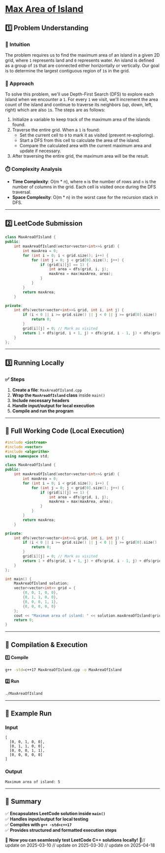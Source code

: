 # **[Max Area of Island](https://leetcode.com/problems/max-area-of-island/description/)**  

## **1️⃣ Problem Understanding**  
### **📌 Intuition**  
The problem requires us to find the maximum area of an island in a given 2D grid, where `1` represents land and `0` represents water. An island is defined as a group of `1`s that are connected either horizontally or vertically. Our goal is to determine the largest contiguous region of `1`s in the grid. 

### **🚀 Approach**  
To solve this problem, we'll use Depth-First Search (DFS) to explore each island when we encounter a `1`. For every `1` we visit, we'll increment the area count of the island and continue to traverse its neighbors (up, down, left, right) which are also `1`s. The steps are as follows:

1. Initialize a variable to keep track of the maximum area of the islands found.
2. Traverse the entire grid. When a `1` is found:
   - Set the current cell to `0` to mark it as visited (prevent re-exploring).
   - Start a DFS from this cell to calculate the area of the island.
   - Compare the calculated area with the current maximum area and update if necessary.
3. After traversing the entire grid, the maximum area will be the result.

### **⏱️ Complexity Analysis**  
- **Time Complexity**: O(m * n), where `m` is the number of rows and `n` is the number of columns in the grid. Each cell is visited once during the DFS traversal.
- **Space Complexity**: O(m * n) in the worst case for the recursion stack in DFS.

---  

## **2️⃣ LeetCode Submission**  
```cpp
class MaxAreaOfIsland {
public:
    int maxAreaOfIsland(vector<vector<int>>& grid) {
        int maxArea = 0;
        for (int i = 0; i < grid.size(); i++) {
            for (int j = 0; j < grid[0].size(); j++) {
                if (grid[i][j] == 1) {
                    int area = dfs(grid, i, j);
                    maxArea = max(maxArea, area);
                }
            }
        }
        return maxArea;
    }

private:
    int dfs(vector<vector<int>>& grid, int i, int j) {
        if (i < 0 || i >= grid.size() || j < 0 || j >= grid[0].size() || grid[i][j] == 0) {
            return 0;
        }
        grid[i][j] = 0; // Mark as visited
        return 1 + dfs(grid, i + 1, j) + dfs(grid, i - 1, j) + dfs(grid, i, j + 1) + dfs(grid, i, j - 1);
    }
};  
```
  
---  

## **3️⃣ Running Locally**  
### **✅ Steps**  
1. **Create a file**: `MaxAreaOfIsland.cpp`  
2. **Wrap the `MaxAreaOfIsland` class** inside `main()`  
3. **Include necessary headers**  
4. **Handle input/output for local execution**  
5. **Compile and run the program**  

---  

## **📝 Full Working Code (Local Execution)**  
```cpp
#include <iostream>
#include <vector>
#include <algorithm>
using namespace std;

class MaxAreaOfIsland {
public:
    int maxAreaOfIsland(vector<vector<int>>& grid) {
        int maxArea = 0;
        for (int i = 0; i < grid.size(); i++) {
            for (int j = 0; j < grid[0].size(); j++) {
                if (grid[i][j] == 1) {
                    int area = dfs(grid, i, j);
                    maxArea = max(maxArea, area);
                }
            }
        }
        return maxArea;
    }

private:
    int dfs(vector<vector<int>>& grid, int i, int j) {
        if (i < 0 || i >= grid.size() || j < 0 || j >= grid[0].size() || grid[i][j] == 0) {
            return 0;
        }
        grid[i][j] = 0; // Mark as visited
        return 1 + dfs(grid, i + 1, j) + dfs(grid, i - 1, j) + dfs(grid, i, j + 1) + dfs(grid, i, j - 1);
    }
};

int main() {
    MaxAreaOfIsland solution;
    vector<vector<int>> grid = {
        {0, 0, 1, 0, 0},
        {0, 1, 1, 0, 0},
        {0, 0, 0, 1, 1},
        {0, 0, 0, 0, 0}
    };
    cout << "Maximum area of island: " << solution.maxAreaOfIsland(grid) << endl;
    return 0;
}
```  

---  

## **🔧 Compilation & Execution**  
#### **1️⃣ Compile**  
```bash
g++ -std=c++17 MaxAreaOfIsland.cpp -o MaxAreaOfIsland
```  

#### **2️⃣ Run**  
```bash
./MaxAreaOfIsland
```  

---  

## **🎯 Example Run**  
### **Input**  
```
[ 
  [0, 0, 1, 0, 0], 
  [0, 1, 1, 0, 0], 
  [0, 0, 0, 1, 1], 
  [0, 0, 0, 0, 0] 
]
```  
### **Output**  
```
Maximum area of island: 5
```  

---  

## **📌 Summary**  
✅ **Encapsulates LeetCode solution inside `main()`**  
✅ **Handles input/output for local testing**  
✅ **Compiles with `g++ -std=c++17`**  
✅ **Provides structured and formatted execution steps**  

🚀 **Now you can seamlessly test LeetCode C++ solutions locally!** 🚀// update on 2025-03-10
// update on 2025-03-30
// update on 2025-04-18
